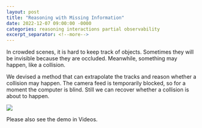 ```yaml
---
layout: post
title: "Reasoning with Missing Information"
date: 2022-12-07 09:00:00 -0000
categories: reasoning interactions partial observability
excerpt_separator: <!--more-->
---
```


In crowded scenes, it is hard to keep track of objects.
Sometimes they will be invisible because they are occluded.
Meanwhile, something may happen, like a collision.

We devised a method that can extrapolate the tracks and reason whether a collision may happen.
The camera feed is temporarily blocked, so for a moment the computer is blind.
Still we can recover whether a collision is about to happen.

<img src="https://gertjanburghouts.github.io/pictures/reasoning-missing.jpg">

Please also see the demo in Videos.
